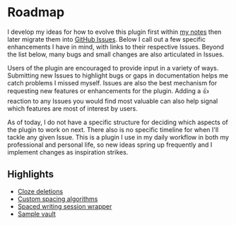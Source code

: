 # Roadmap
I develop my ideas for how to evolve this plugin first within [my notes](https://notes.zach.nz/Spaced-Everything-plugin) then later migrate them into [GitHub Issues](https://github.com/zachmueller/spaced-everything/issues). Below I call out a few specific enhancements I have in mind, with links to their respective Issues. Beyond the list below, many bugs and small changes are also articulated in Issues. 

Users of the plugin are encouraged to provide input in a variety of ways. Submitting new Issues to highlight bugs or gaps in documentation helps me catch problems I missed myself. Issues are also the best mechanism for requesting new features or enhancements for the plugin. Adding a 👍 reaction to any Issues you would find most valuable can also help signal which features are most of interest by users. 

As of today, I do not have a specific structure for deciding which aspects of the plugin to work on next. There also is no specific timeline for when I'll tackle any given Issue. This is a plugin I use in my daily workflow in both my professional and personal life, so new ideas spring up frequently and I implement changes as inspiration strikes. 
## Highlights
- [Cloze deletions](https://github.com/zachmueller/spaced-everything/issues/18)
- [Custom spacing algorithms](https://github.com/zachmueller/spaced-everything/issues/24)
- [Spaced writing session wrapper](https://github.com/zachmueller/spaced-everything/issues/26)
- [Sample vault](https://github.com/zachmueller/spaced-everything/issues/22)